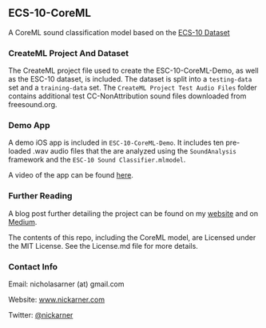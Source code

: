 ## ECS-10-CoreML

A CoreML sound classification model based on the [ECS-10 Dataset](https://github.com/karolpiczak/ESC-10)


### CreateML Project And Dataset
The CreateML project file used to create the ESC-10-CoreML-Demo, as well as the ESC-10 dataset, is included.
The dataset is split into a `testing-data` set and a `training-data` set. The `CreateML Project Test Audio Files`
folder contains additional test CC-NonAttribution sound files downloaded from freesound.org.


### Demo App
A demo iOS app is included in `ESC-10-CoreML-Demo`. It includes ten pre-loaded .wav audio files
that the are analyzed using the `SoundAnalysis` framework and the `ESC-10 Sound Classifier.mlmodel`.

A video of the app can be found [here](https://www.youtube.com/watch?v=dAtzSo51T_4).  


### Further Reading
A blog post further detailing the project can be found on my [website](https://nicholas-arner.squarespace.com/config/?frameUrl=%2Fblog%2F2019%2F10%2F29%2Fclassification-of-sound-files-on-ios-with-the-soundanalysis-framework) and on [Medium](https://medium.com/@narner/classification-of-sound-files-on-ios-with-the-soundanalysis-framework-and-esc-10-coreml-model-3a5154db903f).

The contents of this repo, including the CoreML model, are Licensed under the MIT License. See the License.md
file for more details.  


### Contact Info

Email: nicholasarner (at) gmail.com

Website: www.nickarner.com

Twitter: <a href="https://twitter.com/nickarner">@nickarner</a>

